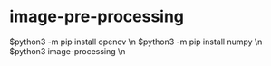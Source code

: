 # image-pre-processing

$python3 -m pip install opencv \n
$python3 -m pip install numpy \n
$python3 image-processing \n

